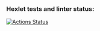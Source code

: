 ### Hexlet tests and linter status:
[![Actions Status](https://github.com/tunet/php-project-lvl1/workflows/hexlet-check/badge.svg)](https://github.com/tunet/php-project-lvl1/actions)
